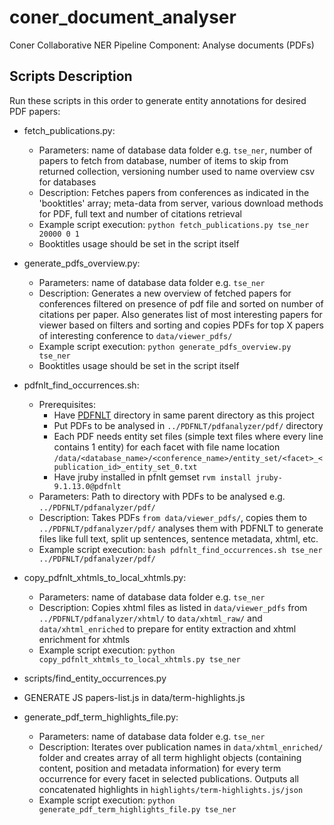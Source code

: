 # coner_document_analyser
Coner Collaborative NER Pipeline Component: Analyse documents (PDFs)

## Scripts Description
Run these scripts in this order to generate entity annotations for desired PDF papers: 

- fetch_publications.py:
  - Parameters: name of database data folder e.g. `tse_ner`, number of papers to fetch from database, number of items to skip from returned collection, versioning number used to name overview csv for databases
  - Description: Fetches papers from conferences as indicated in the 'booktitles' array; meta-data from server, various download methods for PDF, full text and number of citations retrieval
  - Example script execution: `python fetch_publications.py tse_ner 20000 0 1`
  - Booktitles usage should be set in the script itself

- generate_pdfs_overview.py:
  - Parameters: name of database data folder e.g. `tse_ner`
  - Description: Generates a new overview of fetched papers for conferences filtered on presence of pdf file and sorted on number of citations per paper. Also generates list of most interesting papers for viewer based on filters and sorting and copies PDFs for top X papers of interesting conference to `data/viewer_pdfs/`
  - Example script execution: `python generate_pdfs_overview.py tse_ner` 
  - Booktitles usage should be set in the script itself


- pdfnlt_find_occurrences.sh:
  - Prerequisites: 
    - Have [PDFNLT](https://github.com/KMCS-NII/PDFNLT-1.0) directory in same parent directory as this project
    - Put PDFs to be analysed in `../PDFNLT/pdfanalyzer/pdf/` directory
    - Each PDF needs entity set files (simple text files where every line contains 1 entity) for each facet with file name location `/data/<database_name>/<conference_name>/entity_set/<facet>_<publication_id>_entity_set_0.txt`
    - Have jruby installed in pfnlt gemset `rvm install jruby-9.1.13.0@pdfnlt`
  - Parameters: Path to directory with PDFs to be analysed e.g. `../PDFNLT/pdfanalyzer/pdf/`
  - Description: Takes PDFs `from data/viewer_pdfs/`, copies them to `../PDFNLT/pdfanalyzer/pdf/` analyses them with PDFNLT to generate files like full text, split up sentences, sentence metadata, xhtml, etc.
  - Example script execution: `bash pdfnlt_find_occurrences.sh tse_ner ../PDFNLT/pdfanalyzer/pdf/`

- copy_pdfnlt_xhtmls_to_local_xhtmls.py:
  - Parameters: name of database data folder e.g. `tse_ner`
  - Description: Copies xhtml files as listed in `data/viewer_pdfs` from `../PDFNLT/pdfanalyzer/xhtml/` to `data/xhtml_raw/` and `data/xhtml_enriched` to prepare for entity extraction and xhtml enrichment for xhtmls
  - Example script execution: `python copy_pdfnlt_xhtmls_to_local_xhtmls.py tse_ner`

- scripts/find_entity_occurrences.py

- GENERATE JS papers-list.js in data/term-highlights.js

- generate_pdf_term_highlights_file.py:
  - Parameters: name of database data folder e.g. `tse_ner`
  - Description: Iterates over publication names in `data/xhtml_enriched/` folder and creates array of all term highlight objects (containing content, position and metadata information) for every term occurrence for every facet in selected publications. Outputs all concatenated highlights in `highlights/term-highlights.js/json`
  - Example script execution: `python generate_pdf_term_highlights_file.py tse_ner` 


